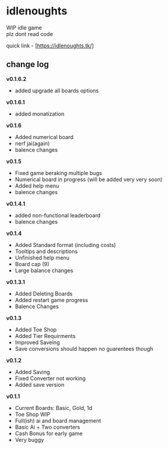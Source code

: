 # idlenoughts

WIP idle game  
plz dont read code

quick link - [https://idlenoughts.tk/]



## change log
<b>v0.1.6.2</b>
- added upgrade all boards options

<b>v0.1.6.1</b>
- added monatization

<b>v0.1.6</b>
- Added numerical board
- nerf jai(again)
- balence changes

<b>v0.1.5</b>
- Fixed game beraking multiple bugs
- Numerical board in progress (will be added very very soon)
- Added help menu
- balence changes

<b>v0.1.4.1</b>
- added non-functional leaderboard
- balence changes

<b>v0.1.4</b>
- Added Standard format (including costs)
- Tooltips and descriptions
- Unfinished help menu
- Board cap (9)
- Large balance changes

<b>v0.1.3.1</b>
- Added Deleting Boards
- Added restart game progress
- Balence Changes

<b>v0.1.3</b>
- Added Toe Shop
- Added Tier Requirments
- Improved Saveing
- Save conversions should happen
  no guarentees though

<b>v0.1.2</b>
- Added Saving
- Fixed Converter not working
- Added save version


<b>v0.1.1</b>
- Current Boards: Basic, Gold, 1d
- Toe Shop WIP
- Full(ish) ai and board management
- Basic Ai + Two converters
- Cash Bonus for early game
- Very buggy
